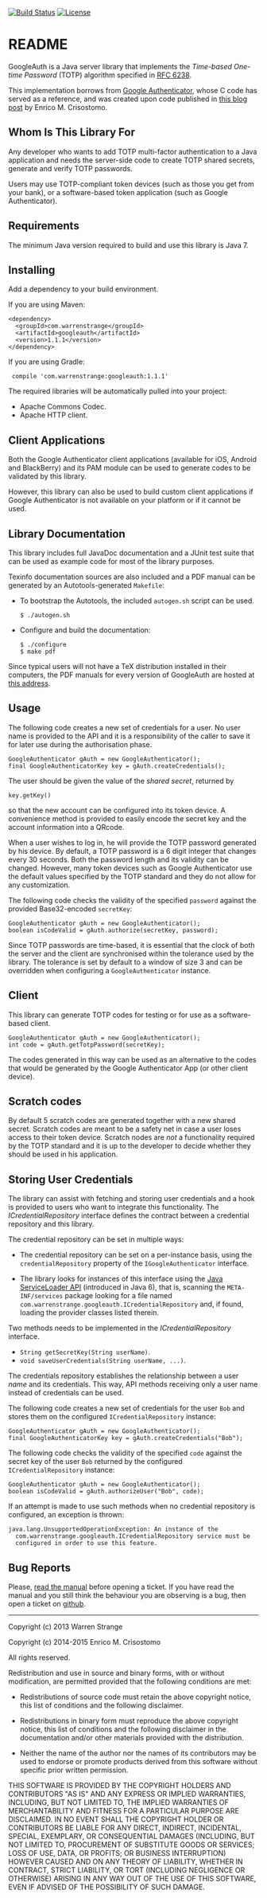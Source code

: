 [![Build Status](https://travis-ci.org/wstrange/GoogleAuth.svg?branch=develop)](https://travis-ci.org/wstrange/GoogleAuth)
[![License](https://img.shields.io/badge/license-BSD-blue.svg?style=flat)](https://github.com/wstrange/GoogleAuth/blob/master/LICENSE)

README
======

GoogleAuth is a Java server library that implements the _Time-based One-time
Password_ (TOTP) algorithm specified in [RFC 6238][RFC6238].

This implementation borrows from [Google Authenticator][gauth], whose C code has
served as a reference, and was created upon code published in [this blog
post][tgb] by Enrico M. Crisostomo.


Whom Is This Library For
------------------------

Any developer who wants to add TOTP multi-factor authentication to a Java
application and needs the server-side code to create TOTP shared secrets,
generate and verify TOTP passwords.

Users may use TOTP-compliant token devices (such as those you get from your
bank), or a software-based token application (such as Google Authenticator).

Requirements
------------

The minimum Java version required to build and use this library is Java 7.

Installing
----------

Add a dependency to your build environment.

If you are using Maven:

    <dependency>
      <groupId>com.warrenstrange</groupId>
      <artifactId>googleauth</artifactId>
      <version>1.1.1</version>
    </dependency>

If you are using Gradle:

     compile 'com.warrenstrange:googleauth:1.1.1'

The required libraries will be automatically pulled into your project:

  * Apache Commons Codec.
  * Apache HTTP client.

Client Applications
-------------------

Both the Google Authenticator client applications (available for iOS, Android
and BlackBerry) and its PAM module can be used to generate codes to be validated
by this library.

However, this library can also be used to build custom client applications if
Google Authenticator is not available on your platform or if it cannot be used.

Library Documentation
---------------------

This library includes full JavaDoc documentation and a JUnit test suite that can
be used as example code for most of the library purposes.

Texinfo documentation sources are also included and a PDF manual can be
generated by an Autotools-generated `Makefile`:

  * To bootstrap the Autotools, the included `autogen.sh` script can be used.

        $ ./autogen.sh

  * Configure and build the documentation:

        $ ./configure
        $ make pdf

Since typical users will not have a TeX distribution installed in their
computers, the PDF manuals for every version of GoogleAuth are hosted at
[this address][pdfdoc].

Usage
-----

The following code creates a new set of credentials for a user.  No user name is
provided to the API and it is a responsibility of the caller to save it for
later use during the authorisation phase.

    GoogleAuthenticator gAuth = new GoogleAuthenticator();
    final GoogleAuthenticatorKey key = gAuth.createCredentials();

The user should be given the value of the _shared secret_, returned by

    key.getKey()

so that the new account can be configured into its token device.  A convenience
method is provided to easily encode the secret key and the account information
into a QRcode.

When a user wishes to log in, he will provide the TOTP password generated by his
device.  By default, a TOTP password is a 6 digit integer that changes every 30
seconds.  Both the password length and its validity can be changed.  However,
many token devices such as Google Authenticator use the default values specified
by the TOTP standard and they do not allow for any customization.

The following code checks the validity of the specified `password` against the
provided Base32-encoded `secretKey`:

    GoogleAuthenticator gAuth = new GoogleAuthenticator();
    boolean isCodeValid = gAuth.authorize(secretKey, password);

Since TOTP passwords are time-based, it is essential that the clock of both the
server and the client are synchronised within the tolerance used by the
library.  The tolerance is set by default to a window of size 3 and can be
overridden when configuring a `GoogleAuthenticator` instance.

Client
------

This library can generate TOTP codes for testing or for use as a software-based
client.

    GoogleAuthenticator gAuth = new GoogleAuthenticator();
    int code = gAuth.getTotpPassword(secretKey);
    
The codes generated in this way can be used as an alternative to the codes that 
would be generated by the Google Authenticator App (or other client device).

Scratch codes
-------------

By default 5 scratch codes are generated together with a new shared secret.
Scratch codes are meant to be a safety net in case a user loses access to their
token device.  Scratch nodes are _not_ a functionality required by the TOTP
standard and it is up to the developer to decide whether they should be used in
his application.

Storing User Credentials
------------------------

The library can assist with fetching and storing user credentials and a hook is
provided to users who want to integrate this functionality.  The
*ICredentialRepository* interface defines the contract between a credential
repository and this library.

The credential repository can be set in multiple ways:

  * The credential repository can be set on a per-instance basis, using the
  `credentialRepository` property of the `IGoogleAuthenticator` interface.

  * The library looks for instances of this interface using the
    [Java ServiceLoader API][serviceLoader] (introduced in Java 6), that is,
    scanning the `META-INF/services` package looking for a file named
    `com.warrenstrange.googleauth.ICredentialRepository` and, if found, loading
    the provider classes listed therein.

Two methods needs to be implemented in the *ICredentialRepository* interface.

  * `String getSecretKey(String userName)`.
  * `void saveUserCredentials(String userName, ...)`.

The credentials repository establishes the relationship between a user _name_
and its credentials.  This way, API methods receiving only a user name instead
of credentials can be used.

The following code creates a new set of credentials for the user `Bob` and
stores them on the configured `ICredentialRepository` instance:

    GoogleAuthenticator gAuth = new GoogleAuthenticator();
    final GoogleAuthenticatorKey key = gAuth.createCredentials("Bob");


The following code checks the validity of the specified `code` against the
secret key of the user `Bob` returned by the configured
`ICredentialRepository` instance:

    GoogleAuthenticator gAuth = new GoogleAuthenticator();
    boolean isCodeValid = gAuth.authorizeUser("Bob", code);


If an attempt is made to use such methods when no credential repository is
configured, an exception is thrown:

    java.lang.UnsupportedOperationException: An instance of the
      com.warrenstrange.googleauth.ICredentialRepository service must be
      configured in order to use this feature.

Bug Reports
-----------

Please, [read the manual][pdfdoc] before opening a ticket.  If you have read the
manual and you still think the behaviour you are observing is a bug, then open a
ticket on [github][githubIssues].

----

Copyright (c) 2013 Warren Strange

Copyright (c) 2014-2015 Enrico M. Crisostomo

All rights reserved.

Redistribution and use in source and binary forms, with or without
modification, are permitted provided that the following conditions are met:

* Redistributions of source code must retain the above copyright notice, this
  list of conditions and the following disclaimer.

* Redistributions in binary form must reproduce the above copyright notice,
  this list of conditions and the following disclaimer in the documentation
  and/or other materials provided with the distribution.

* Neither the name of the author nor the names of its
  contributors may be used to endorse or promote products derived from
  this software without specific prior written permission.

THIS SOFTWARE IS PROVIDED BY THE COPYRIGHT HOLDERS AND CONTRIBUTORS "AS IS"
AND ANY EXPRESS OR IMPLIED WARRANTIES, INCLUDING, BUT NOT LIMITED TO, THE
IMPLIED WARRANTIES OF MERCHANTABILITY AND FITNESS FOR A PARTICULAR PURPOSE ARE
DISCLAIMED. IN NO EVENT SHALL THE COPYRIGHT HOLDER OR CONTRIBUTORS BE LIABLE
FOR ANY DIRECT, INDIRECT, INCIDENTAL, SPECIAL, EXEMPLARY, OR CONSEQUENTIAL
DAMAGES (INCLUDING, BUT NOT LIMITED TO, PROCUREMENT OF SUBSTITUTE GOODS OR
SERVICES; LOSS OF USE, DATA, OR PROFITS; OR BUSINESS INTERRUPTION) HOWEVER
CAUSED AND ON ANY THEORY OF LIABILITY, WHETHER IN CONTRACT, STRICT LIABILITY,
OR TORT (INCLUDING NEGLIGENCE OR OTHERWISE) ARISING IN ANY WAY OUT OF THE USE
OF THIS SOFTWARE, EVEN IF ADVISED OF THE POSSIBILITY OF SUCH DAMAGE.

[RFC6238]: https://tools.ietf.org/html/rfc6238
[gauth]: https://code.google.com/p/google-authenticator/
[tgb]: http://thegreyblog.blogspot.com/2011/12/google-authenticator-using-it-in-your.html?q=google+authenticator
[serviceLoader]: http://docs.oracle.com/javase/6/docs/api/java/util/ServiceLoader.html
[SecureRandom]: http://docs.oracle.com/javase/8/docs/api/java/security/SecureRandom.html
[sr-algorithms]: http://docs.oracle.com/javase/8/docs/technotes/guides/security/StandardNames.html#SecureRandom
[githubIssues]: https://github.com/wstrange/GoogleAuth/issues
[pdfdoc]: https://drive.google.com/folderview?id=0BxZtP9CHH-Q6TzRSaWtkQ0pEYk0&usp=sharing

